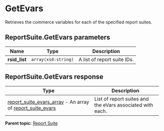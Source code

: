 # GetEvars

Retrieves the commerce variables for each of the specified report suites.

## ReportSuite.GetEvars parameters

|Name|Type|Description|
|----|----|-----------|
| **rsid_list** | `array(xsd:string)` |A list of report suite IDs.|

## ReportSuite.GetEvars response

|Type|Description|
|----|-----------|
| [report_suite_evars_array](../../data_types/r_repot_suite_evars_array.md#) - An array of [report_suite_evars](../../data_types/r_report_suite_evars.md#) |List of report suites and the eVars associated with each.|

**Parent topic:** [Report Suite](../../methods/report_suite/r_methods_reportsuite.md)

